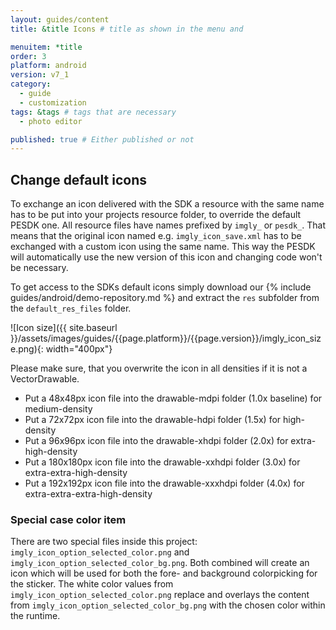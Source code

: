 ```yaml
---
layout: guides/content
title: &title Icons # title as shown in the menu and

menuitem: *title
order: 3
platform: android
version: v7_1
category:
  - guide
  - customization
tags: &tags # tags that are necessary
  - photo editor

published: true # Either published or not
---
```


## Change default icons

To exchange an icon delivered with the SDK a resource with the same name has to be put into your projects resource folder, to override the default PESDK one.
All resource files have names prefixed by `imgly_` or `pesdk_`. That means that the original icon named e.g. `imgly_icon_save.xml` has to be exchanged with a custom icon using the same name.
This way the PESDK will automatically use the new version of this icon and changing code won't be necessary.

To get access to the SDKs default icons simply download our {% include guides/android/demo-repository.md %} and extract the `res` subfolder from the `default_res_files` folder.

![Icon size]({{ site.baseurl }}/assets/images/guides/{{page.platform}}/{{page.version}}/imgly_icon_size.png){: width="400px"}

Please make sure, that you overwrite the icon in all densities if it is not a VectorDrawable.

* Put a 48x48px icon file into the drawable-mdpi folder (1.0x baseline) for medium-density
* Put a 72x72px icon file into the drawable-hdpi folder (1.5x) for high-density
* Put a 96x96px icon file into the drawable-xhdpi folder (2.0x) for extra-high-density
* Put a 180x180px icon file into the drawable-xxhdpi folder (3.0x) for extra-extra-high-density
* Put a 192x192px icon file into the drawable-xxxhdpi folder (4.0x) for extra-extra-extra-high-density

### Special case color item

There are two special files inside this project: `imgly_icon_option_selected_color.png` and `imgly_icon_option_selected_color_bg.png`.
Both combined will create an icon which will be used for both the fore- and background colorpicking for the sticker.
The white color values from `imgly_icon_option_selected_color.png` replace and overlays the content from `imgly_icon_option_selected_color_bg.png` with the chosen color within the runtime.

